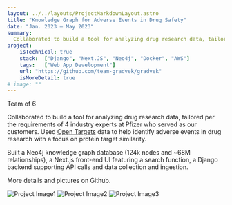 ```yaml
---
layout: ../../layouts/ProjectMarkdownLayout.astro
title: "Knowledge Graph for Adverse Events in Drug Safety"
date: "Jan. 2023 – May 2023"
summary: 
  Collaborated to build a tool for analyzing drug research data, tailored per the requirements of 4 industry experts at Pfizer who served as our customers. Used Open Targets data to help identify adverse events in drug research with a focus on protein target similarity.
project:
    isTechnical: true
    stack:  ["Django", "Next.JS", "Neo4j", "Docker", "AWS"]
    tags:   ["Web App Development"]
    url: "https://github.com/team-gradvek/gradvek"
    isMoreDetail: true
# image: ""
---
```


Team of 6     	       
<p>Collaborated to build a tool for analyzing drug research data, tailored per the requirements of 4 industry experts at Pfizer who served as our customers. Used <a href="https://www.opentargets.org" target=_blank>Open Targets</a> data to help identify adverse events in drug research with a focus on protein target similarity.</p>

<p>Built a Neo4j knowledge graph database (124k nodes and ~68M relationships), a Next.js front-end UI featuring a search function, a Django backend supporting API calls and data collection and ingestion.</p>

<p>More details and pictures on Github.</p>
<!-- <img src="/images/search1.png" alt="Project Image1" style="width:300px height=450"> -->
<img src="https://www.images.alyssabedard.com/search1.png" alt="Project Image1" >
<img src="https://www.images.alyssabedard.com/result1.png" alt="Project Image2" >
<img src="https://www.images.alyssabedard.com/kg.png" alt="Project Image3" >

